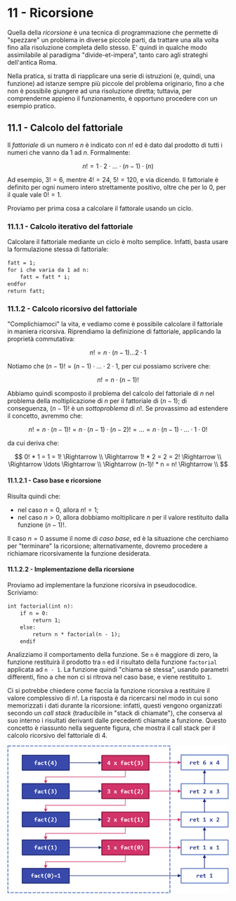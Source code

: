 # 11 - Ricorsione

Quella della *ricorsione* è una tecnica di programmazione che permette di "spezzare" un problema in diverse piccole parti, da trattare una alla volta fino alla risoluzione completa dello stesso. E' quindi in qualche modo assimilabile al paradigma "divide-et-impera", tanto caro agli strateghi dell'antica Roma.

Nella pratica, si tratta di riapplicare una serie di istruzioni (e, quindi, una funzione) ad istanze sempre più piccole del problema originario, fino a che non è possibile giungere ad una risoluzione diretta; tuttavia, per comprenderne appieno il funzionamento, è opportuno procedere con un esempio pratico.

## 11.1 - Calcolo del fattoriale

Il *fattoriale* di un numero $n$ è indicato con $n!$ ed è dato dal prodotto di tutti i numeri che vanno da $1$ ad $n$. Formalmente:

$$
n! = 1 \cdot 2 \cdot \ldots \cdot (n-1) \cdot (n)
$$

Ad esempio, $3! = 6$, mentre $4! = 24$, $5! = 120$, e via dicendo. Il fattoriale è definito per ogni numero intero strettamente positivo, oltre che per lo $0$, per il quale vale $0!=1$.

Proviamo per prima cosa a calcolare il fattorale usando un ciclo.

### 11.1.1 - Calcolo iterativo del fattoriale

Calcolare il fattoriale mediante un ciclo è molto semplice. Infatti, basta usare la formulazione stessa di fattoriale:

```linenums="1"
fatt = 1;
for i che varia da 1 ad n:
	fatt = fatt * i;
endfor
return fatt;
```

### 11.1.2 - Calcolo ricorsivo del fattoriale

"Complichiamoci" la vita, e vediamo come è possibile calcolare il fattoriale in maniera ricorsiva. Riprendiamo la definizione di fattoriale, applicando la proprietà commutativa:

$$
n! = n \cdot(n-1) \ldots 2 \cdot 1
$$

Notiamo che $(n - 1)! = (n - 1) \cdot \ldots \cdot 2 \cdot 1$, per cui possiamo scrivere che:

$$
n! = n \cdot (n - 1)!
$$

Abbiamo quindi scomposto il problema del calcolo del fattoriale di $n$ nel problema della moltiplicazione di $n$ per il fattoriale di $(n-1)$; di conseguenza, $(n-1)!$ è un *sottoproblema* di $n!$. Se provassimo ad estendere il concetto, avremmo che:

$$
n! = n \cdot (n-1)! = n \cdot (n-1) \cdot (n-2)! = \ldots = n \cdot (n-1) \cdot \ldots \cdot 1 \cdot 0!
$$

da cui deriva che:

$$
0! * 1 = 1 = 1! \Rightarrow \\
\Rightarrow 1! * 2 = 2 = 2! \Rightarrow \\
\Rightarrow \ldots \Rightarrow \\
\Rightarrow (n-1)! * n = n! \Rightarrow \\
$$

#### 11.1.2.1 - Caso base e ricorsione

Risulta quindi che:

* nel caso $n=0$, allora $n! = 1$;
* nel caso $n > 0$, allora dobbiamo moltiplicare $n$ per il valore restituito dalla funzione $(n-1)!$.

Il caso $n =0$ assume il nome di *caso base*, ed è la situazione che cerchiamo per "terminare" la ricorsione; alternativamente, dovremo procedere a richiamare ricorsivamente la funzione desiderata.

#### 11.1.2.2 - Implementazione della ricorsione

Proviamo ad implementare la funzione ricorsiva in pseudocodice. Scriviamo:

```linenums="1"
int factorial(int n):
	if n = 0:
		return 1;
	else:
		return n * factorial(n - 1);
	endif
```

Analizziamo il comportamento della funzione. Se `n` è maggiore di zero, la funzione restituirà il prodotto tra `n` ed il risultato della funzione `factorial` applicata ad `n - 1`. La funzione quindi "chiama sè stessa", usando parametri differenti, fino a che non ci si ritrova nel caso base, e viene restituito `1`.

Ci si potrebbe chiedere come faccia la funzione ricorsiva a restituire il valore complessivo di $n!$. La risposta è da ricercarsi nel modo in cui sono memorizzati i dati durante la ricorsione: infatti, questi vengono organizzati secondo un *call stack* (traducibile in "stack di chiamate"), che conserva al suo interno i risultati derivanti dalle precedenti chiamate a funzione. Questo concetto è riassunto nella seguente figura, che mostra il call stack per il calcolo ricorsivo del fattoriale di 4.

![recursion](./images/call_stack.png)
